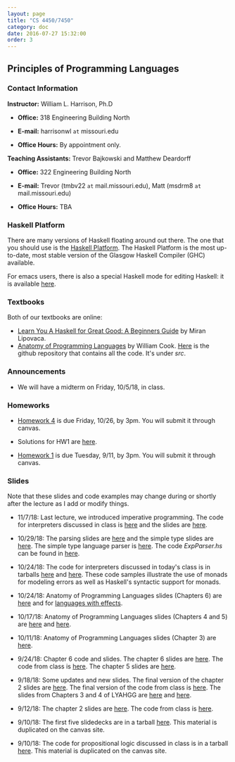 ```yaml
---
layout: page
title: "CS 4450/7450"
category: doc
date: 2016-07-27 15:32:00
order: 3
---
```


## Principles of Programming Languages


### Contact Information

__Instructor:__ William L. Harrison, Ph.D

* __Office:__ 318 Engineering Building North

* __E-mail:__ harrisonwl `at` missouri.edu

* __Office Hours:__ By appointment only.

__Teaching Assistants:__ Trevor Bajkowski and Matthew Deardorff

* __Office:__ 322 Engineering Building North

* __E-mail:__ Trevor (tmbv22 `at` mail.missouri.edu), Matt (msdrm8 `at` mail.missouri.edu)

* __Office Hours:__ TBA

### Haskell Platform

There are many versions of Haskell floating around out there. The one that you should use is
the <a href="https://www.haskell.org/platform/">Haskell Platform</a>. The Haskell Platform is the most up-to-date, most stable version of the Glasgow Haskell Compiler (GHC) available.

For emacs users, there is also a special Haskell mode for editing Haskell: it is available
<a href="https://github.com/haskell/haskell-mode">here</a>.

### Textbooks

Both of our textbooks are online:

* <a href="http://learnyouahaskell.com">Learn You A Haskell for Great Good: A Beginners Guide</a> by Miran Lipovaca.
* <a href="http://www.cs.utexas.edu/~wcook/anatomy/">Anatomy of Programming Languages</a> by William Cook. <a href="https://github.com/w7cook/AoPL">Here</a> is the github repository that contains all the code. It's under _src_.


### Announcements

* We will have a midterm on Friday, 10/5/18, in class.

### Homeworks

* <a href="https://harrisonwl.github.io/assets/courses/popl/fall2018/homework/HW4.pdf">Homework 4</a> is due Friday, 10/26, by 3pm. You will submit it through canvas.

* Solutions for HW1 are <a href="https://harrisonwl.github.io/assets/courses/popl/fall2018/homework/HW1/SolutionsHW1.hs">here</a>.

* <a href="https://harrisonwl.github.io/assets/courses/popl/fall2018/homework/HW1/HW1.hs">Homework 1</a> is due Tuesday, 9/11, by 3pm. You will submit it through canvas.



### Slides

Note that these slides and code examples may change during or shortly after the lecture as I add or modify things. 

* 11/7/18: Last lecture, we introduced imperative programming. The code for interpreters discussed in class is <a href="https://harrisonwl.github.io/assets/courses/popl/fall2018/languages/Imp.hs">here</a> and the slides are <a href="https://harrisonwl.github.io/assets/courses/popl/fall2018/slides/Imperative.pdf">here</a>. 

* 10/29/18: The parsing slides are
    <a href="https://harrisonwl.github.io/assets/courses/popl/fall2018/Parsing.pdf">here</a> and the simple type slides are
    <a href="https://harrisonwl.github.io/assets/courses/popl/fall2018/slides/SimpleTypes.pdf">here</a>.
    The simple type language parser is
    <a href="https://harrisonwl.github.io/assets/courses/popl/fall2018/languages/SimpleTypes.tar.gz">here</a>.
    The code _ExpParser.hs_ can be found in
    <a href="https://harrisonwl.github.io/assets/courses/popl/fall2018/languages/FiveInterpreters.tar.gz">here</a>.

* 10/24/18: The code for interpreters discussed in today's class is in tarballs <a href="https://harrisonwl.github.io/assets/courses/popl/fall2018/languages/FiveInterpreters.tar.gz">here</a> and <a href="https://harrisonwl.github.io/assets/courses/popl/fall2018/languages/ErrorChecking.tar.gz">here</a>. These code samples illustrate the use of monads for modeling errors as well as Haskell's syntactic support for monads.

* 10/24/18: Anatomy of Programming Languages slides (Chapters 6) are <a href="https://harrisonwl.github.io/assets/courses/popl/fall2018/slides/AoPL6.pdf">here</a> and for <a href="https://harrisonwl.github.io/assets/courses/popl/fall2018/slides/LanguageWithEffects.pdf">languages with effects</a>.

* 10/17/18: Anatomy of Programming Languages slides (Chapters 4 and 5) are <a href="https://harrisonwl.github.io/assets/courses/popl/fall2018/slides/AoPL4.pdf">here</a> and <a href="https://harrisonwl.github.io/assets/courses/popl/fall2018/slides/AoPL5.pdf">here</a>.

* 10/11/18: Anatomy of Programming Languages slides (Chapter 3) are <a href="https://harrisonwl.github.io/assets/courses/popl/fall2018/slides/AoPL3.pdf">here</a>.

* 9/24/18: Chapter 6 code and slides. The chapter 6 slides are <a href="https://harrisonwl.github.io/assets/courses/popl/fall2018/slides/Chapter6.ppt">here</a>. The code from class is <a href="https://harrisonwl.github.io/assets/courses/popl/fall2018/slides/Chap6.hs">here</a>. The chapter 5 slides are <a href="https://harrisonwl.github.io/assets/courses/popl/fall2018/slides/chapter5.pdf">here</a>.

* 9/18/18: Some updates and new slides. The final version of the chapter 2 slides are <a href="https://harrisonwl.github.io/assets/courses/popl/fall2018/slides/chapter2.pdf">here</a>. The final version of the code from class is <a href="https://harrisonwl.github.io/assets/courses/popl/fall2018/slides/Chap2.hs">here</a>. The slides from Chapters 3 and 4 of LYAHGG are <a href="https://harrisonwl.github.io/assets/courses/popl/fall2018/slides/chapter3.pdf">here</a> and <a href="https://harrisonwl.github.io/assets/courses/popl/fall2018/slides/chapter4.pdf">here</a>.

* 9/12/18:  The chapter 2 slides are <a href="https://harrisonwl.github.io/assets/courses/popl/fall2018/slides/chapter2.pdf">here</a>. The code from class is <a href="https://harrisonwl.github.io/assets/courses/popl/fall2018/slides/Chap2.hs">here</a>.


* 9/10/18:  The first five slidedecks are in a tarball <a href="https://harrisonwl.github.io/assets/courses/popl/fall2018/slides/FirstFiveSlidedecks.tar.gz">here</a>. This material is duplicated on the canvas site.

* 9/10/18: The code for propositional logic discussed in class is in a tarball <a href="https://harrisonwl.github.io/assets/courses/popl/fall2018/languages/PropLogic.tar.gz">here</a>. This material is duplicated on the canvas site.

